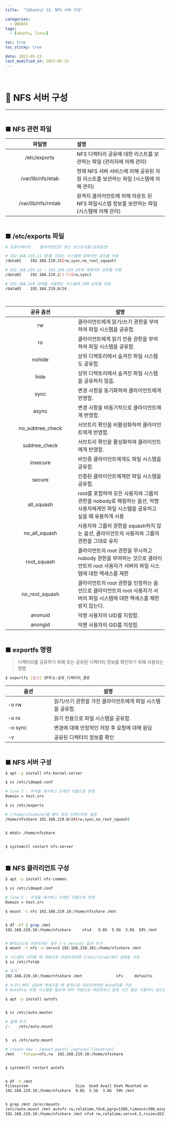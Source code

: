 ```yaml
---
title:  "[Ubuntu] 12. NFS 서버 구성" 

categories:
  - UBUNTU
tags:
  - [ubuntu, linux]

toc: true
toc_sticky: true

date: 2023-05-23
last_modified_at: 2023-05-23
---
```

<br>

# 🔔 NFS 서버 구성
---

<style>
table {
    font-size: 12pt;
}
table th:first-of-type {
    width: 5%;
}
table th:nth-of-type(2) {
    width: 15%;
}
table th:nth-of-type(3) {
    width: 50%;
}
table th:nth-of-type(4) {
    width: 30%;
}
big {
    font-size: 15pt;
}
</style>

<br>

<big> **■ NFS 관련 파일** </big>

| 파일명 | 설명 |
|:-----:|:----|
| /etc/exports | NFS 디렉터리 공유에 대한 리스트를 보관하는 파일 (관리자에 의해 관리) |
| /var/lib/nfs/etab | 현재 NFS 서버 서비스에 의해 공유된 자원 리스트를 보관하는 파일 (시스템에 의해 관리) |
| /var/lib/nfs/rmtab | 원격지 클라이언트에 의해 마운트 된 NFS 파일시스템 정보를 보관하는 파일 (시스템에 의해 관리) |

<br>

<big> **■ /etc/exports 파일** </big>

```bash
# 공유디렉터리    클라이언트IP 또는 호스트이름(공유옵션)

# 192.168.219.21 IP를 가지는 시스템에 대해서만 공유를 허용
/data01    192.168.219.21(rw,sync,no_root_squash)  

# 192.168.219.22 ~ 192.168.219.24에 대해서만 공유를 허용
/data02    192.168.219.2[2-5](rw,sync)

# 192.168.219 대역을 사용하는 시스템에 대해 공유를 허용
/data03    192.168.219.0/24
```

<br>

| 공유 옵션        | 설명                                                             |
|:------------------:|------------------------------------------------------------------|
| rw               | 클라이언트에게 읽기/쓰기 권한을 부여하여 파일 시스템을 공유함.         |
| ro               | 클라이언트에게 읽기 전용 권한을 부여하여 파일 시스템을 공유함.        |
| nohide           | 상위 디렉토리에서 숨겨진 파일 시스템도 공유함.                       |
| hide             | 상위 디렉토리에서 숨겨진 파일 시스템을 공유하지 않음.               |
| sync             | 변경 사항을 동기화하여 클라이언트에게 반영함.                      |
| async            | 변경 사항을 비동기적으로 클라이언트에게 반영함.                     |
| no_subtree_check | 서브트리 확인을 비활성화하여 클라이언트에게 반영함.                 |
| subtree_check    | 서브트리 확인을 활성화하여 클라이언트에게 반영함.                    |
| insecure         | 비인증 클라이언트에게도 파일 시스템을 공유함.                         |
| secure           | 인증된 클라이언트에게만 파일 시스템을 공유함.                        |
| all_squash       |  root를 포함하여 모든 사용자와 그룹의 권한을 nobody로 매핑하는 옵션, 익명 사용자에게만 파일 시스템을 공유하고 싶을 때 유용하게 사용 |
| no_all_squash    | 사용자와 그룹의 권한을 squash하지 않는 옵션, 클라이언트의 사용자와 그룹의 권한을 그대로 유지 |
| root_squash      | 클라이언트의 root 권한을 무시하고 nobody 권한을 부여하는 것으로 클라이언트의 root 사용자가 서버의 파일 시스템에 대한 액세스를 제한 |
| no_root_squash   | 클라이언트의 root 권한을 인정하는 옵션으로 클라이언트의 root 사용자가 서버의 파일 시스템에 대한 액세스를 제한받지 않는다. |
| anonuid          | 익명 사용자의 UID를 지정함.                                       |
| anongid          | 익명 사용자의 GID를 지정함.                                       |

<br>

<big> **■ exportfs 명령** </big>

> 디렉터리를 공유하기 위해 또는 공유된 디렉터리 정보를 확인하기 위해 사용되는 명령

```bash
$ exportfs [옵션] IP주소:공유_디렉터리_경로
```

| 옵션 | 설명 |
|----------|------|
| -o rw | 읽기/쓰기 권한을 가진 클라이언트에게 파일 시스템을 공유함. |
| -o ro | 읽기 전용으로 파일 시스템을 공유함. |
| -o sync | 변경에 대해 안정적인 저장 후 요청에 대해 응답 |
| -v | 공유된 디렉터리 정보를 확인 |

<br>

<big> **■ NFS 서버 구성** </big>

```bash
$ apt -y install nfs-kernel-server
```

```bash
$ vi /etc/idmapd.conf

# line 5 : 주석을 제거하고 도메인 이름으로 변경
Domain = test.srv
```

```bash
$ vi /etc/exports

# [/home/nfsshare]를 NFS 공유 디렉터리로 설정
/home/nfsshare 192.168.219.0/24(rw,sync,no_root_squash)


$ mkdir /home/nfsshare


$ systemctl restart nfs-server
```

<br>

<big> **■ NFS 클라리언트 구성** </big>

```bash
$ apt -y install nfs-common
```

```bash
$ vi /etc/idmapd.conf

# line 5 : 주석을 제거하고 도메인 이름으로 변경
Domain = test.srv
```

```bash
$ mount -t nfs 192.168.219.10:/home/nfsshare /mnt


$ df -hT | grep /mnt
192.168.219.10:/home/nfsshare     nfs4   9.8G  5.5G  3.8G  59% /mnt


# NFSv3으로 마운트하는 경우 [-o vers=3] 옵션 추가
$ mount -t nfs -o vers=3 192.168.219.101:/home/nfsshare /mnt
```

```bash
# 시스템이 시작될 때 자동으로 마운트하려면 [/etc/fstab]에서 설정을 구성
$ vi /etc/fstab

# 추가
192.168.219.10:/home/nfsshare /mnt               nfs     defaults        0 0
```

```bash
# 누구나 NFS 공유에 액세스할 때 동적으로 마운트하려면 AutoFS를 구성
# AutoFS는 파일 시스템을 필요에 따라 자동으로 마운트하고 일정 시간 동안 사용하지 않으면 자동으로 언마운트하는 리눅스 커널 모듈과 사용자 공간 프로그램

$ apt -y install autofs


$ vi /etc/auto.master

# 끝에 추가
/-    /etc/auto.mount


$  vi /etc/auto.mount

# create new : [mount point] [option] [location]
/mnt   -fstype=nfs,rw  192.168.219.10:/home/nfsshare


$ systemctl restart autofs


$ df -h /mnt
Filesystem                     Size  Used Avail Use% Mounted on
192.168.219.10:/home/nfsshare  9.8G  5.5G  3.8G  59% /mnt


$ grep /mnt /proc/mounts
/etc/auto.mount /mnt autofs rw,relatime,fd=6,pgrp=1386,timeout=300,minproto=5,maxproto=5,direct,pipe_ino=36348 0 0
192.168.219.10:/home/nfsshare /mnt nfs4 rw,relatime,vers=4.2,rsize=262144,wsize=262144,namlen=255,hard,proto=tcp,timeo=600,retrans=2,sec=sys,clientaddr=192.168.219.20,local_lock=none,addr=192.168.219.10 0 0
```